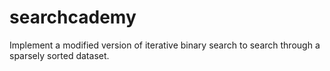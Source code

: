 # searchcademy
Implement a modified version of iterative binary search to search through a sparsely sorted dataset.
